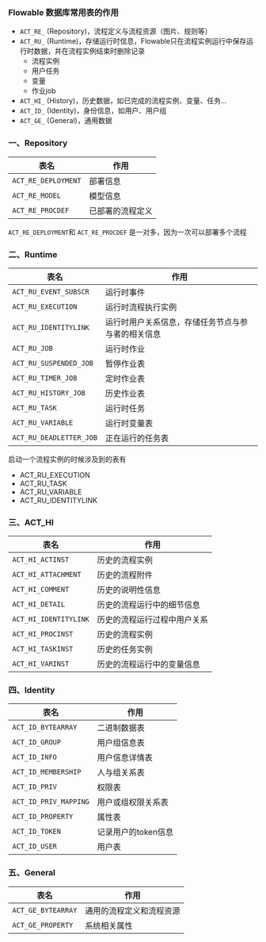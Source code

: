 ###  Flowable 数据库常用表的作用
* `ACT_RE_` (Repository)，流程定义与流程资源（图片、规则等）
* `ACT_RU_` (Runtime)，存储运行时信息，Flowable只在流程实例运行中保存运行时数据，并在流程实例结束时删除记录
    * 流程实例
    * 用户任务
    * 变量
    * 作业job
* `ACT_HI_` (History)，历史数据，如已完成的流程实例、变量、任务...
* `ACT_ID_` (Identity)，身份信息，如用户、用户组
* `ACT_GE_` (General)，通用数据


### 一、Repository

| 表名                  | 作用               |
|---------------------|------------------|
| `ACT_RE_DEPLOYMENT` | 部署信息     |
| `ACT_RE_MODEL`      | 模型信息           |
| `ACT_RE_PROCDEF`    | 已部署的流程定义           |

`ACT_RE_DEPLOYMENT`和 `ACT_RE_PROCDEF` 是一对多，因为一次可以部署多个流程

### 二、Runtime

| 表名                      | 作用                        |
|-------------------------|---------------------------|
| `ACT_RU_EVENT_SUBSCR`   | 运行时事件                     |
| `ACT_RU_EXECUTION`      | 运行时流程执行实例                 |
| `ACT_RU_IDENTITYLINK`   | 运行时用户关系信息，存储任务节点与参与者的相关信息 |
| `ACT_RU_JOB`            | 运行时作业                     |
| `ACT_RU_SUSPENDED_JOB`  | 暂停作业表                     |
| `ACT_RU_TIMER_JOB`      | 定时作业表                     |
| `ACT_RU_HISTORY_JOB`    | 历史作业表                     |
| `ACT_RU_TASK`           | 运行时任务                     |
| `ACT_RU_VARIABLE`       | 运行时变量表                    |
| `ACT_RU_DEADLETTER_JOB` | 正在运行的任务表                    |



启动一个流程实例的时候涉及到的表有
* ACT_RU_EXECUTION 
* ACT_RU_TASK 
* ACT_RU_VARIABLE 
* ACT_RU_IDENTITYLINK 


### 三、ACT_HI

| 表名                    | 作用                        |
|-----------------------|---------------------------|
| `ACT_HI_ACTINST`      | 历史的流程实例                     |
| `ACT_HI_ATTACHMENT`   | 历史的流程附件                 |
| `ACT_HI_COMMENT`      | 历史的说明性信息 |
| `ACT_HI_DETAIL`       | 历史的流程运行中的细节信息    |
| `ACT_HI_IDENTITYLINK` | 历史的流程运行过程中用户关系            |
| `ACT_HI_PROCINST`     | 历史的流程实例                    |
| `ACT_HI_TASKINST`     | 历史的任务实例                    |
| `ACT_HI_VARINST`      | 历史的流程运行中的变量信息      |


### 四、Identity

| 表名                    | 作用                        |
|-----------------------|---------------------------|
| `ACT_ID_BYTEARRAY`    | 二进制数据表                     |
| `ACT_ID_GROUP`        | 用户组信息表                 |
| `ACT_ID_INFO`         | 用户信息详情表 |
| `ACT_ID_MEMBERSHIP`   | 人与组关系表    |
| `ACT_ID_PRIV`         | 权限表            |
| `ACT_ID_PRIV_MAPPING` | 用户或组权限关系表                    |
| `ACT_ID_PROPERTY`     | 属性表                    |
| `ACT_ID_TOKEN`        | 记录用户的token信息      |
| `ACT_ID_USER`         | 用户表      |

### 五、General

| 表名               | 作用               |
|------------------|------------------|
| `ACT_GE_BYTEARRAY` | 通用的流程定义和流程资源  |
| `ACT_GE_PROPERTY`  | 系统相关属性           |



